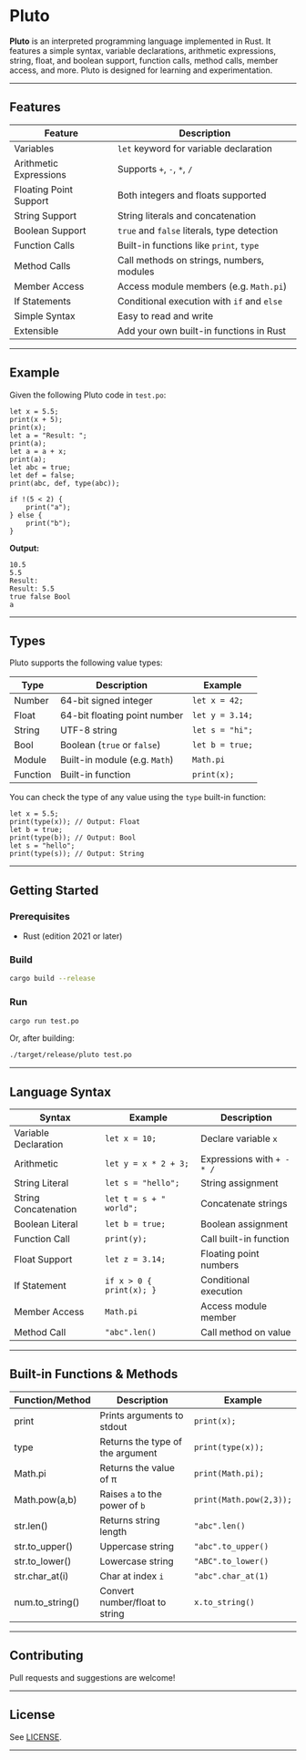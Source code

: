 # Pluto

**Pluto** is an interpreted programming language implemented in Rust. It features a simple syntax, variable declarations, arithmetic expressions, string, float, and boolean support, function calls, method calls, member access, and more. Pluto is designed for learning and experimentation.

---

## Features

| Feature                | Description                                      |
|------------------------|--------------------------------------------------|
| Variables              | `let` keyword for variable declaration           |
| Arithmetic Expressions | Supports `+`, `-`, `*`, `/`                      |
| Floating Point Support | Both integers and floats supported               |
| String Support         | String literals and concatenation                |
| Boolean Support        | `true` and `false` literals, type detection      |
| Function Calls         | Built-in functions like `print`, `type`          |
| Method Calls           | Call methods on strings, numbers, modules        |
| Member Access          | Access module members (e.g. `Math.pi`)           |
| If Statements          | Conditional execution with `if` and `else`       |
| Simple Syntax          | Easy to read and write                           |
| Extensible             | Add your own built-in functions in Rust          |

---

## Example

Given the following Pluto code in `test.po`:

```pluto
let x = 5.5;
print(x + 5);
print(x);
let a = "Result: ";
print(a);
let a = a + x;
print(a);
let abc = true;
let def = false;
print(abc, def, type(abc));

if !(5 < 2) {
    print("a");
} else {
    print("b");
}
```

**Output:**
```
10.5
5.5
Result: 
Result: 5.5
true false Bool
a
```

---

## Types

Pluto supports the following value types:

| Type    | Description                        | Example         |
|---------|------------------------------------|-----------------|
| Number  | 64-bit signed integer              | `let x = 42;`   |
| Float   | 64-bit floating point number       | `let y = 3.14;` |
| String  | UTF-8 string                       | `let s = "hi";` |
| Bool    | Boolean (`true` or `false`)        | `let b = true;` |
| Module  | Built-in module (e.g. `Math`)      | `Math.pi`       |
| Function| Built-in function                  | `print(x);`     |

You can check the type of any value using the `type` built-in function:

```pluto
let x = 5.5;
print(type(x)); // Output: Float
let b = true;
print(type(b)); // Output: Bool
let s = "hello";
print(type(s)); // Output: String
```

---

## Getting Started

### Prerequisites

- Rust (edition 2021 or later)

### Build

```sh
cargo build --release
```

### Run

```sh
cargo run test.po
```

Or, after building:

```sh
./target/release/pluto test.po
```

---

## Language Syntax

| Syntax                | Example                        | Description                     |
|-----------------------|--------------------------------|---------------------------------|
| Variable Declaration  | `let x = 10;`                  | Declare variable `x`            |
| Arithmetic            | `let y = x * 2 + 3;`           | Expressions with `+ - * /`      |
| String Literal        | `let s = "hello";`             | String assignment               |
| String Concatenation  | `let t = s + " world";`        | Concatenate strings             |
| Boolean Literal       | `let b = true;`                | Boolean assignment              |
| Function Call         | `print(y);`                    | Call built-in function          |
| Float Support         | `let z = 3.14;`                | Floating point numbers          |
| If Statement          | `if x > 0 { print(x); }`       | Conditional execution           |
| Member Access         | `Math.pi`                      | Access module member            |
| Method Call           | `"abc".len()`                  | Call method on value            |

---

## Built-in Functions & Methods

| Function/Method | Description                        | Example                |
|-----------------|------------------------------------|------------------------|
| print           | Prints arguments to stdout         | `print(x);`            |
| type            | Returns the type of the argument   | `print(type(x));`      |
| Math.pi         | Returns the value of π             | `print(Math.pi);`      |
| Math.pow(a,b)   | Raises `a` to the power of `b`     | `print(Math.pow(2,3));`|
| str.len()       | Returns string length              | `"abc".len()`          |
| str.to_upper()  | Uppercase string                   | `"abc".to_upper()`     |
| str.to_lower()  | Lowercase string                   | `"ABC".to_lower()`     |
| str.char_at(i)  | Char at index `i`                  | `"abc".char_at(1)`     |
| num.to_string() | Convert number/float to string     | `x.to_string()`        |

---

## Contributing

Pull requests and suggestions are welcome!

---

## License

See [LICENSE](LICENSE).

---

